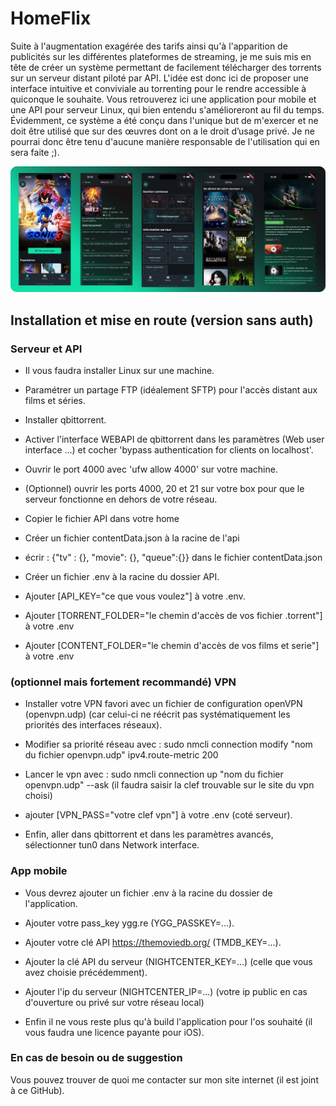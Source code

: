 # HomeFlix

Suite à l'augmentation exagérée des tarifs ainsi qu'à l'apparition de publicités sur les différentes plateformes de streaming, je me suis mis en tête de créer un système permettant de facilement télécharger des torrents sur un serveur distant piloté par API. L'idée est donc ici de proposer une interface intuitive et conviviale au torrenting pour le rendre accessible à quiconque le souhaite. Vous retrouverez ici une application pour mobile et une API pour serveur Linux, qui bien entendu s'amélioreront au fil du temps. Évidemment, ce système a été conçu dans l'unique but de m'exercer et ne doit être utilisé que sur des œuvres dont on a le droit d’usage privé. Je ne pourrai donc être tenu d'aucune manière responsable de l'utilisation qui en sera faite ;).

![plot](./githubRes/presv1.webp)

## Installation et mise en route (version sans auth)

### Serveur et API

- Il vous faudra installer Linux sur une machine.

- Paramétrer un partage FTP (idéalement SFTP) pour l'accès distant aux films et séries.

- Installer qbittorrent.

- Activer l'interface WEBAPI de qbittorrent dans les paramètres (Web user interface ...) et cocher 'bypass authentication for clients on localhost'.

- Ouvrir le port 4000 avec 'ufw allow 4000' sur votre machine.

- (Optionnel) ouvrir les ports 4000, 20 et 21 sur votre box pour que le serveur fonctionne en dehors de votre réseau.

- Copier le fichier API dans votre home
  
- Créer un fichier contentData.json à la racine de l'api

- écrir : {"tv" : {}, "movie": {}, "queue":{}} dans le fichier contentData.json

- Créer un fichier .env à la racine du dossier API.

- Ajouter [API_KEY="ce que vous voulez"] à votre .env.

- Ajouter [TORRENT_FOLDER="le chemin d'accès de vos fichier .torrent"] à votre .env

- Ajouter [CONTENT_FOLDER="le chemin d'accès de vos films et serie"] à votre .env

### (optionnel mais fortement recommandé) VPN

- Installer votre VPN favori avec un fichier de configuration openVPN (openvpn.udp) (car celui-ci ne réécrit pas systématiquement les priorités des interfaces réseaux).

- Modifier sa priorité réseau avec : sudo nmcli connection modify "nom du fichier openvpn.udp" ipv4.route-metric 200

- Lancer le vpn avec : sudo nmcli connection up "nom du fichier openvpn.udp" --ask (il faudra saisir la clef trouvable sur le site du vpn choisi)

- ajouter [VPN_PASS="votre clef vpn"] à votre .env (coté serveur).

- Enfin, aller dans qbittorrent et dans les paramètres avancés, sélectionner tun0 dans Network interface.

### App mobile

- Vous devrez ajouter un fichier .env à la racine du dossier de l'application.

- Ajouter votre pass_key ygg.re (YGG_PASSKEY=...).

- Ajouter votre clé API https://themoviedb.org/ (TMDB_KEY=...).

- Ajouter la clé API du serveur (NIGHTCENTER_KEY=...) (celle que vous avez choisie précédemment).
  
- Ajouter l'ip du serveur (NIGHTCENTER_IP=...) (votre ip public en cas d'ouverture ou privé sur votre réseau local)

- Enfin il ne vous reste plus qu'à build l'application pour l'os souhaité (il vous faudra une licence payante pour iOS).

### En cas de besoin ou de suggestion

Vous pouvez trouver de quoi me contacter sur mon site internet (il est joint à ce GitHub).
